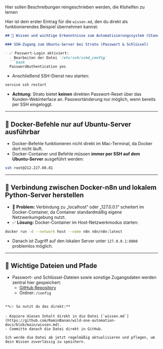 Hier sollen Beschreibungen reingeschrieben werden, die KIshelfen zu lernen

Hier ist dein erster Eintrag für die `wissen.md`, den du direkt als funktionierendes Beispiel übernehmen kannst:

```markdown
## 🔹 Wissen und wichtige Erkenntnisse zum Automatisierungssystem (Stand 14.03.2025)

### SSH-Zugang zum Ubuntu-Server bei Strato (Passwort & Schlüssel)

- ✅ Passwort-Login aktiviert:
  - Bearbeiten der Datei `/etc/ssh/sshd_config`
  ```bash
  PasswordAuthentication yes
  ```
  - Anschließend SSH-Dienst neu starten:
  ```bash
  service ssh restart
  ```
  - **Achtung:** Strato bietet **keinen** direkten Passwort-Reset über das Kunden-Webinterface an. Passwortänderung nur möglich, wenn bereits per SSH eingeloggt.

---

## 🔸 Docker-Befehle nur auf Ubuntu-Server ausführbar
- Docker-Befehle funktionieren nicht direkt im Mac-Terminal, da Docker dort nicht läuft.
- Docker-Container und Befehle müssen **immer per SSH auf dem Ubuntu-Server** ausgeführt werden:
```bash
ssh root@212.227.60.81
```

---

## 🔸 Verbindung zwischen Docker-n8n und lokalem Python-Server herstellen
- 🔴 **Problem:** Verbindung zu „localhost“ oder „127.0.0.1“ scheitert im Docker-Container, da Container standardmäßig eigene Netzwerkumgebung nutzt.
- ✅ **Lösung:** Docker-Container im Host-Netzwerkmodus starten:
```bash
docker run -d --network host --name n8n n8n/n8n:latest
```
- Danach ist Zugriff auf den lokalen Server unter `127.0.0.1:8080` problemlos möglich.

---

## 🔹 Wichtige Dateien und Pfade
- Passwort- und Schlüssel-Dateien sowie sonstige Zugangsdaten werden zentral hier gespeichert:
  - [GitHub Repository](https://github.com/RaminBanan/wild-one-automation-docs)
  - Ordner: `/config`

```

**👉 So nutzt du das direkt:**

- Kopiere diesen Inhalt direkt in die Datei [`wissen.md`](https://github.com/RaminBanan/wild-one-automation-docs/blob/main/wissen.md).
- Committe danach die Datei direkt in GitHub.

Ich werde die Datei ab jetzt regelmäßig aktualisieren und pflegen, um dein Wissen zuverlässig zu speichern.

